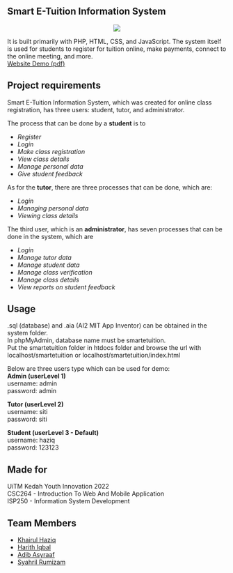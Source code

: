 ## Smart E-Tuition Information System

<p align="center">
  <img src="https://cdn.discordapp.com/attachments/966509177319063632/996631813185339392/Poster_Smart_E-Tuition2.png">
</p>

<p>
It is built primarily with PHP, HTML, CSS, and JavaScript. The system itself is used for students to register for tuition online, make payments, connect to the online meeting, and more.

<br>
<a href='/documentation/Website Demo Smart E-Tuition.pdf'>
Website Demo (pdf)
</a>
</p>

## Project requirements
Smart E-Tuition Information System, which was created for online class registration, has three users: student, tutor, and administrator.

The process that can be done by a <b>student</b> is to 
<i>
* Register
* Login
* Make class registration
* View class details
* Manage personal data
* Give student feedback
</i>

As for the <b>tutor</b>, there are three processes that can be done, which are: 
<i>
* Login
* Managing personal data
* Viewing class details
</i>

The third user, which is an <b>administrator</b>, has seven processes that can be done in the system, which are 
<i>
* Login 
* Manage tutor data
* Manage student data
* Manage class verification
* Manage class details
* View reports on student feedback
</i>

## Usage
.sql (database) and .aia (AI2 MIT App Inventor) can be obtained in the system folder.<br>
In phpMyAdmin, database name must be smartetuition.<br>
Put the smartetuition folder in htdocs folder and browse the url with localhost/smartetuition or localhost/smartetuition/index.html<br>

Below are three users type which can be used for demo:<br>
<b>Admin (userLevel 1)<br></b>
username: admin<br>
password: admin<br>

<b>Tutor (userLevel 2)</b><br>
username: siti<br>
password: siti<br>

<b>Student (userLevel 3 - Default)</b><br>
username: haziq<br>
password: 123123<br>

## Made for 
UiTM Kedah Youth Innovation 2022 <br>
CSC264 - Introduction To Web And Mobile Application <br>
ISP250 - Information System Development

## Team Members
* [Khairul Haziq](https://github.com/Kyziq)
* [Harith Iqbal](https://github.com/mishumiyamizu)
* [Adib Asyraaf](https://github.com/lildibbb)
* [Syahril Rumizam](https://github.com/reason61)


